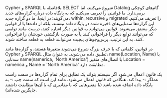 Cypher و SPARQL بلافاصله با SELECT شروع می‌کنند، اما Datalog گام‌های کوچکی برمی‌دارد. ما قوانینی را تعریف می‌کنیم که به پایگاه داده درباره گزاره‌های جدید می‌گویند: در اینجا، ما دو گزاره جدید، within_recursive و migrated را تعریف می‌کنیم. این گزاره‌ها سه‌تایی‌های ذخیره شده در پایگاه داده نیستند، بلکه از داده‌ها یا از قوانین دیگر مشتق می‌شوند. قوانین می‌توانند به قوانین دیگر اشاره کنند، درست مانند توابعی که می‌توانند توابع دیگر را فراخوانی کنند یا به صورت بازگشتی خودشان را فراخوانی کنند. به این ترتیب، پرس‌وجوهای پیچیده می‌توانند قطعه به قطعه ساخته شوند.

در قوانین، کلماتی که با حرف بزرگ شروع می‌شوند متغیرها هستند، و گزاره‌ها مانند Cypher و SPARQL تطبیق داده می‌شوند. به عنوان مثال، name(Location, Name) با سه‌تایی name(namerica, 'North America') با اتصال‌های متغیر Location = namerica و Name = 'North America' مطابقت دارد.

یک قانون اعمال می‌شود اگر سیستم بتواند یک تطابق برای تمام گزاره‌ها در سمت راست عملگر :- پیدا کند. هنگامی که قانون اعمال می‌شود، مانند این است که سمت چپ :- به پایگاه داده اضافه شده باشد (با متغیرهایی که با مقادیری که با آن‌ها مطابقت داشتند جایگزین شده‌اند). 
